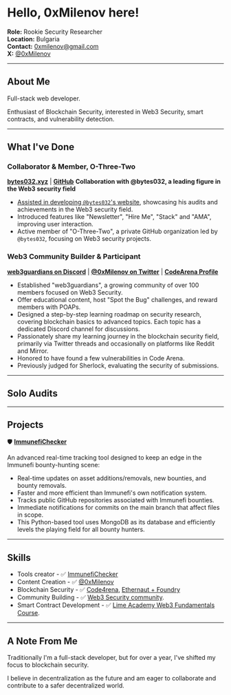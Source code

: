 # Hello, 0xMilenov here!

 **Role:** Rookie Security Researcher  
 **Location:** Bulgaria   
 **Contact:** [0xmilenov@gmail.com](mailto:0xmilenov@gmail.com)      
 **X:** [@0xMilenov](https://twitter.com/0xMilenov)        

---

## **About Me**

Full-stack web developer.      

Enthusiast of Blockchain Security, interested in Web3 Security, smart contracts, and vulnerability detection.

---

##  **What I've Done**

### **Collaborator & Member, O-Three-Two**

[**bytes032.xyz**](https://bytes032.xyz/) | [**GitHub**](https://github.com/O-Three-Two)
**Collaboration with @bytes032, a leading figure in the Web3 security field**

- [Assisted in developing `@bytes032`'s website](https://twitter.com/bytes032/status/1707350156843126827), showcasing his audits and achievements in the Web3 security field.
- Introduced features like "Newsletter", "Hire Me", "Stack" and "AMA", improving user interaction.
- Active member of "O-Three-Two", a private GitHub organization led by `@bytes032`, focusing on Web3 security projects.

### **Web3 Community Builder & Participant**

[**web3guardians on Discord**](https://discord.gg/kDA9shGjj) | [**@0xMilenov on Twitter**](https://twitter.com/0xMilenov) | [**CodeArena Profile**](https://code4rena.com/@0xmilenov)
- Established "web3guardians", a growing community of over 100 members focused on Web3 Security.
- Offer educational content, host "Spot the Bug" challenges, and reward members with POAPs.
- Designed a step-by-step learning roadmap on security research, covering blockchain basics to advanced topics. Each topic has a dedicated Discord channel for discussions.
- Passionately share my learning journey in the blockchain security field, primarily via Twitter threads and occasionally on platforms like Reddit and Mirror.
- Honored to have found a few vulnerabilities in Code Arena.
- Previously judged for Sherlock, evaluating the security of submissions.
  
---

## **Solo Audits**

---

## **Projects**

🛡️ [**ImmunefiChecker**](https://github.com/0xMilenov/ImmunefiChecker)

An advanced real-time tracking tool designed to keep an edge in the Immunefi bounty-hunting scene:

- Real-time updates on asset additions/removals, new bounties, and bounty removals.
- Faster and more efficient than Immunefi's own notification system.
- Tracks public GitHub repositories associated with Immunefi bounties.
- Immediate notifications for commits on the main branch that affect files in scope.
- This Python-based tool uses MongoDB as its database and efficiently levels the playing field for all bounty hunters.

---

## **Skills**

- Tools creator - ✅ [ImmunefiChecker](https://github.com/0xMilenov/ImmunefiChecker)
- Content Creation - ✅ [@0xMilenov](https://twitter.com/0xMilenov)
- Blockchain Security - ✅ [Code4rena](https://code4rena.com/@0xmilenov), [Ethernaut + Foundry](https://github.com/0xMilenov/My-Ethernaut-Foundry-Solutions)
- Community Building - ✅ [Web3 Security community](https://discord.com/invite/kDA9shGjj).
- Smart Contract Development - ✅ [Lime Academy Web3 Fundamentals Course](https://app.poap.xyz/token/6495244).

---

## A Note From Me

Traditionally I'm a full-stack developer, but for over a year, I've shifted my focus to blockchain security.

I believe in decentralization as the future and am eager to collaborate and contribute to a safer decentralized world.

